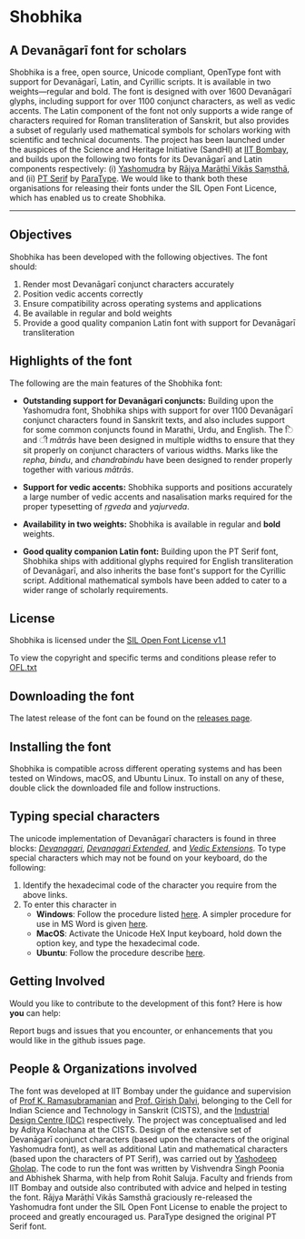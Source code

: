 # Shobhika 
## A Devanāgarī font for scholars

Shobhika is a free, open source, Unicode compliant, OpenType font with support for Devanāgarī, Latin, and Cyrillic scripts. It is available in two weights—regular and bold. The font is designed with over 1600 Devanāgarī glyphs, including support for over 1100 conjunct characters, as well as vedic accents. The Latin component of the font not only supports a wide range of characters required for Roman transliteration of Sanskrit, but also provides a subset of regularly used mathematical symbols for scholars working with scientific and technical documents. The project has been launched under the auspices of the Science and Heritage Initiative (SandHI) at [IIT Bombay](www.iitb.ac.in), and builds upon the following two fonts for its Devanāgarī and Latin components respectively: (i) [Yashomudra](https://github.com/RajyaMarathiVikasSanstha/Yashomudra) by [Rājya Marāṭhī Vikās Saṃsthā](https://rmvs.maharashtra.gov.in), and (ii) [PT Serif](https://fonts.google.com/specimen/PT+Serif) by [ParaType](http://www.paratype.com). We would like to thank both these organisations for releasing their fonts under the SIL Open Font Licence, which has enabled us to create Shobhika. 

--------------

## Objectives

Shobhika has been developed with the following objectives. The font should:

1. Render most Devanāgarī conjunct characters accurately
2. Position vedic accents correctly
3. Ensure compatibility across operating systems and applications 
4. Be available in regular and bold weights
5. Provide a good quality companion Latin font with support for Devanāgarī transliteration 

## Highlights of the font

The following are the main features of the Shobhika font:

* **Outstanding support for Devanāgarī conjuncts:** Building upon the Yashomudra font, Shobhika ships with support for over 1100 Devanāgarī conjunct characters found in Sanskrit texts, and also includes support for some common conjuncts found in Marathi, Urdu, and English. The ि and ी *mātrās* have been designed in multiple widths to ensure that they sit properly on conjunct characters of various widths. Marks like the *repha*, *bindu*, and *chandrabindu* have been designed to render properly together with various *mātrās*.

* **Support for vedic accents:** Shobhika supports  and positions accurately a large number of vedic accents and nasalisation marks required for the proper typesetting of *ṛgveda* and *yajurveda*.

* **Availability in two weights:** Shobhika is available in regular and **bold** weights.

* **Good quality companion Latin font:** Building upon the PT Serif font, Shobhika ships with additional glyphs required for English transliteration of Devanāgarī, and also inherits the base font's support for the Cyrillic script. Additional mathematical symbols have been added to cater to a wider range of scholarly requirements. 

## License

Shobhika is licensed under the [SIL Open Font License v1.1](http://scripts.sil.org/OFL)

To view the copyright and specific terms and conditions please refer to [OFL.txt](OFL.txt)

## Downloading the font

The latest release of the font can be found on the [releases page](https://github.com/Sandhi-IITBombay/Shobhika/releases).

## Installing the font

Shobhika is compatible across different operating systems and has been tested on Windows, macOS, and Ubuntu Linux. To install on any of these, double click the downloaded file and follow instructions.

## Typing special characters
The unicode implementation of Devanāgarī characters is found in three blocks: [*Devanagari*](https://unicode.org/charts/PDF/U0900.pdf), [*Devanagari Extended*](https://unicode.org/charts/PDF/UA8E0.pdf), and [*Vedic Extensions*](https://unicode.org/charts/PDF/U1CD0.pdf). To type special characters which may not be found on your keyboard, do the following:

1. Identify the hexadecimal code of the character you require from the above links.
2. To enter this character in
	* **Windows**: Follow the procedure listed [here](https://support.microsoft.com/en-in/help/315684/how-to-use-special-characters-in-windows-documents). A simpler procedure for use in MS Word is given [here](https://support.office.com/en-us/article/insert-ascii-or-unicode-latin-based-symbols-and-characters-d13f58d3-7bcb-44a7-a4d5-972ee12e50e0).
	* **MacOS**: Activate the Unicode HeX Input keyboard, hold down the option key, and type the hexadecimal code.
	* **Ubuntu**: Follow the procedure describe [here](https://help.ubuntu.com/stable/ubuntu-help/tips-specialchars.html.en).

## Getting Involved

Would you like to contribute to the development of this font? Here is how **you** can help:

Report bugs and issues that you encounter, or enhancements that you would like in the github issues page.
 
## People & Organizations involved

The font was developed at IIT Bombay under the guidance and supervision of [Prof K. Ramasubramanian](http://www.iitb.ac.in/en/employee/prof-k-ramasubramanian) and [Prof. Girish Dalvi](http://www.idc.iitb.ac.in/~girish), belonging to the Cell for Indian Science and Technology in Sanskrit (CISTS), and the [Industrial Design Centre (IDC)](http://www.idc.iitb.ac.in) respectively. The project was conceptualised and led by Aditya Kolachana at the CISTS. Design of the extensive set of Devanāgarī conjunct characters (based upon the characters of the original Yashomudra font), as well as additional Latin and mathematical characters (based upon the characters of PT Serif), was carried out by [Yashodeep Gholap](http://www.yashodeepgholap.com). The code to run the font was written by Vishvendra Singh Poonia and Abhishek Sharma, with help from Rohit Saluja. Faculty and friends from IIT Bombay and outside also contributed with advice and helped in testing the font. Rājya Marāṭhī Vikās Samsthā graciously re-released the Yashomudra font under the SIL Open Font License to enable the project to proceed and greatly encouraged us. ParaType designed the original PT Serif font.

